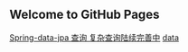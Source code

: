 ## Welcome to GitHub Pages
[Spring-data-jpa 查询  复杂查询陆续完善中](http://www.cnblogs.com/sxdcgaq8080/p/7894828.html)
[data](https://github.com/xiechuansjtu/soopong.github.io/blob/master/2018%20SCIE%20Categories%20'OCEANOGRAPHY'.xlsx)
